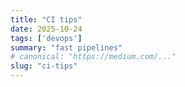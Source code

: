 ```yaml
---
title: "CI tips"
date: 2025-10-24
tags: ['devops']
summary: "fast pipelines"
# canonical: "https://medium.com/..."
slug: "ci-tips"
---
```

<!-- Write your post below in Markdown -->
